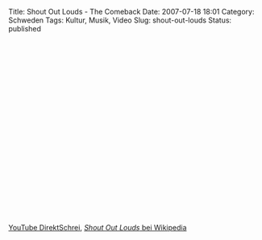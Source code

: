 Title: Shout Out Louds - The Comeback
Date: 2007-07-18 18:01
Category: Schweden
Tags: Kultur, Musik, Video
Slug: shout-out-louds
Status: published

<p>
<object width="425" height="350">
<param name="movie" value="http://www.youtube.com/v/pdP4P6gU8DQ"></param><param name="wmode" value="transparent"></param>
<embed src="http://www.youtube.com/v/pdP4P6gU8DQ" type="application/x-shockwave-flash" wmode="transparent" width="425" height="350">
</embed>
</object>
  
[YouTube DirektSchrei](http://youtube.com/watch?v=pdP4P6gU8DQ), [*Shout
Out Louds* bei Wikipedia](http://de.wikipedia.org/wiki/Shout_Out_Louds)
</p>

